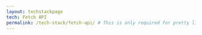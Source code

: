 ```yaml
---
layout: techstackpage
tech: Fetch API
permalink: /tech-stack/fetch-api/ # This is only required for pretty links.
---
```

